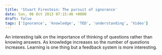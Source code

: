 ```yaml
---
title: 'Stuart Firestein: The pursuit of ignorance'
date: Sun, 06 Oct 2013 07:15:46 +0000
draft: false
tags: ['Ignorance', 'knowledge', 'TED', 'understanding', 'Video']
---
```


An interesting talk on the importance of thinking of questions rather than knowing answers. As knowledge increases so the number of questions increases. Learning is one thing but a feedback system is more interesting.